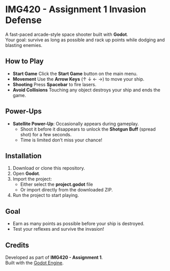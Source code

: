# IMG420 - Assignment 1 Invasion Defense  

A fast-paced arcade-style space shooter built with **Godot**.  
Your goal: survive as long as possible and rack up points while dodging and blasting enemies.  



## How to Play  
- **Start Game**  Click the **Start Game** button on the main menu.  
- **Movement** Use the **Arrow Keys** (↑ ↓ ← →) to move your ship.  
- **Shooting**  Press **Spacebar** to fire lasers.  
- **Avoid Collisions**  Touching any object destroys your ship and ends the game.  



## Power-Ups  
- **Satellite Power-Up**: Occasionally appears during gameplay.  
  - Shoot it before it disappears to unlock the **Shotgun Buff** (spread shot) for a few seconds.  
  - Time is limited don’t miss your chance!  


## Installation  
1. Download or clone this repository.  
2. Open **Godot**.  
3. Import the project:  
   - Either select the **project.godot** file  
   - Or import directly from the downloaded ZIP.  
4. Run the project to start playing.  


## Goal  
- Earn as many points as possible before your ship is destroyed.  
- Test your reflexes and survive the invasion!  


## Credits  
Developed as part of **IMG420 - Assignment 1**.  
Built with the [Godot Engine](https://godotengine.org/).  

